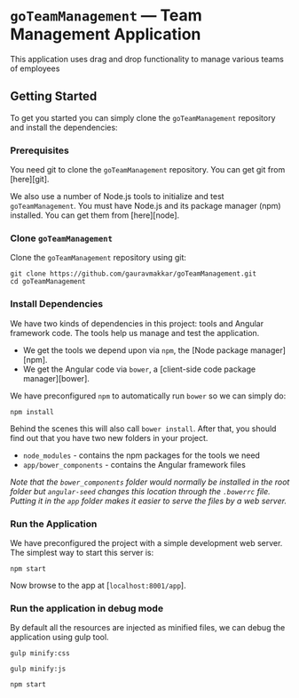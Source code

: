 # `goTeamManagement` — Team Management Application

This application uses drag and drop functionality to manage various teams of employees

## Getting Started

To get you started you can simply clone the `goTeamManagement` repository and install the dependencies:

### Prerequisites

You need git to clone the `goTeamManagement` repository. You can get git from [here][git].

We also use a number of Node.js tools to initialize and test `goTeamManagement`. You must have Node.js
and its package manager (npm) installed. You can get them from [here][node].

### Clone `goTeamManagement`

Clone the `goTeamManagement` repository using git:

```
git clone https://github.com/gauravmakkar/goTeamManagement.git
cd goTeamManagement
```

### Install Dependencies

We have two kinds of dependencies in this project: tools and Angular framework code. The tools help
us manage and test the application.

* We get the tools we depend upon via `npm`, the [Node package manager][npm].
* We get the Angular code via `bower`, a [client-side code package manager][bower].

We have preconfigured `npm` to automatically run `bower` so we can simply do:

```
npm install
```

Behind the scenes this will also call `bower install`. After that, you should find out that you have
two new folders in your project.

* `node_modules` - contains the npm packages for the tools we need
* `app/bower_components` - contains the Angular framework files

*Note that the `bower_components` folder would normally be installed in the root folder but
`angular-seed` changes this location through the `.bowerrc` file. Putting it in the `app` folder
makes it easier to serve the files by a web server.*

### Run the Application

We have preconfigured the project with a simple development web server. The simplest way to start
this server is:

```
npm start
```

Now browse to the app at [`localhost:8001/app`].



### Run the application in debug mode

By default all the resources are injected as minified files, we can
debug the application using gulp tool.

```
gulp minify:css
```

```
gulp minify:js
```

```
npm start
```